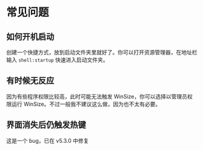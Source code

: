常见问题
===

## 如何开机启动

创建一个快捷方式，放到启动文件夹里就好了。你可以打开资源管理器，在地址栏输入 `shell:startup` 快速进入启动文件夹。

## 有时候无反应

因为有些程序权限比较高，此时可能无法触发 WinSize，你可以选择以管理员权限运行 WinSize。不过一般我不建议这么做，因为也不太有必要。

## 界面消失后仍触发热键

这是一个 bug，已在 v5.3.0 中修复